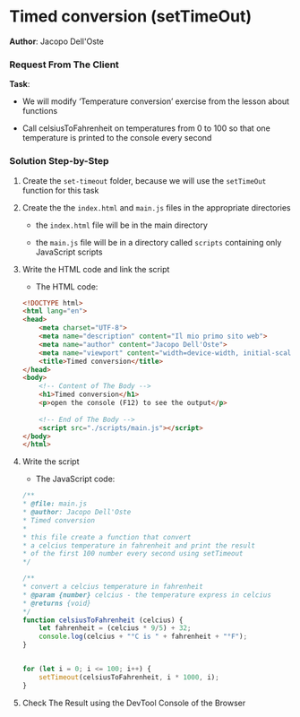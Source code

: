 # Timed conversion (setTimeOut)

**Author**: Jacopo Dell'Oste 

### Request From The Client

**Task**: 

- We will modify ‘Temperature conversion’ exercise from the lesson about
functions

- Call celsiusToFahrenheit on temperatures from 0 to 100 so that one
temperature is printed to the console every second

### Solution Step-by-Step

1. Create the  `set-timeout` folder, because we will use the `setTimeOut` function for this task

2. Create the the `index.html` and `main.js` files in the appropriate directories

    * the `index.html` file will be in the main directory

    * the `main.js` file will be in a directory called `scripts` containing only JavaScript scripts

3. Write the HTML code and link the script
    
    * The HTML code:

    ```HTML 
    <!DOCTYPE html>
    <html lang="en">
    <head>
        <meta charset="UTF-8">
        <meta name="description" content="Il mio primo sito web">
        <meta name="author" content="Jacopo Dell'Oste">
        <meta name="viewport" content="width=device-width, initial-scale=1.0">
        <title>Timed conversion</title>
    </head>
    <body>
        <!-- Content of The Body -->
        <h1>Timed conversion</h1>
        <p>open the console (F12) to see the output</p>
        
        <!-- End of The Body -->
        <script src="./scripts/main.js"></script>
    </body>
    </html>
    ```

4. Write the script  

    * The JavaScript code:

    ```javascript
    /**
    * @file: main.js
    * @author: Jacopo Dell'Oste
    * Timed conversion
    *
    * this file create a function that convert
    * a celcius temperature in fahrenheit and print the result
    * of the first 100 number every second using setTimeout
    */

    /**
    * convert a celcius temperature in fahrenheit
    * @param {number} celcius - the temperature express in celcius
    * @returns {void}
    */
    function celsiusToFahrenheit (celcius) {
        let fahrenheit = (celcius * 9/5) + 32;
        console.log(celcius + "°C is " + fahrenheit + "°F");
    }


    for (let i = 0; i <= 100; i++) {
        setTimeout(celsiusToFahrenheit, i * 1000, i);
    }
    ```

5. Check The Result using the DevTool Console of the Browser
